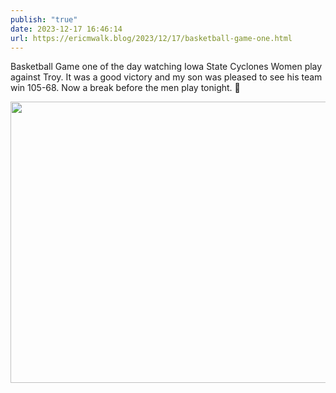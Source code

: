 ```yaml
---
publish: "true"
date: 2023-12-17 16:46:14
url: https://ericmwalk.blog/2023/12/17/basketball-game-one.html
---
```

Basketball Game one of the day watching Iowa State Cyclones Women play against Troy. It was a good victory and my son was pleased to see his team win 105-68. Now a break before the men play tonight. 🏀



<img src="uploads/2023/975c8f312a.jpg" width="600" height="450" alt="">